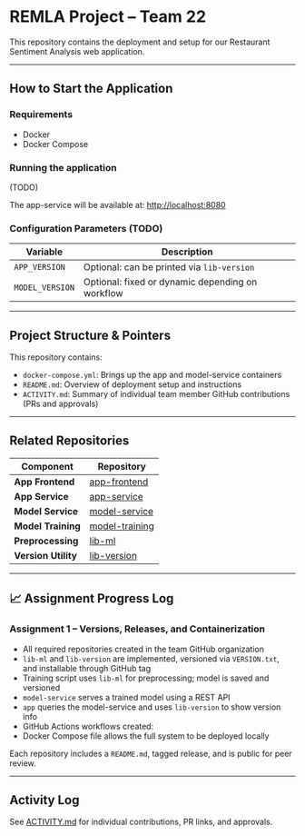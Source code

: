 # REMLA Project – Team 22

This repository contains the deployment and setup for our Restaurant Sentiment Analysis web application.

---

##  How to Start the Application

### Requirements
- Docker
- Docker Compose

### Running the application

(TODO)

The app-service will be available at: [http://localhost:8080](http://localhost:8080)

### Configuration Parameters (TODO)

| Variable             | Description                                          |
|----------------------|------------------------------------------------------|
| `APP_VERSION`        | Optional: can be printed via `lib-version`          |
| `MODEL_VERSION`      | Optional: fixed or dynamic depending on workflow     |

---

##  Project Structure & Pointers

This repository contains:

- `docker-compose.yml`: Brings up the app and model-service containers
- `README.md`: Overview of deployment setup and instructions
- `ACTIVITY.md`: Summary of individual team member GitHub contributions (PRs and approvals)

---

##  Related Repositories

| Component          | Repository                                                             |
|--------------------|------------------------------------------------------------------------|
| **App Frontend**            | [app-frontend](https://github.com/remla25-team22/app-frontend)                          |
| **App Service**            | [app-service](https://github.com/remla25-team22/app-service)                          |
| **Model Service**  | [model-service](https://github.com/remla25-team22/model-service)      |
| **Model Training** | [model-training](https://github.com/remla25-team22/model-training)    |
| **Preprocessing**  | [lib-ml](https://github.com/remla25-team22/lib-ml)                    |
| **Version Utility**| [lib-version](https://github.com/remla25-team22/lib-version)          |

---

## 📈 Assignment Progress Log

###  Assignment 1 – Versions, Releases, and Containerization

- All required repositories created in the team GitHub organization
- `lib-ml` and `lib-version` are implemented, versioned via `VERSION.txt`, and installable through GitHub tag
- Training script uses `lib-ml` for preprocessing; model is saved and versioned
- `model-service` serves a trained model using a REST API
- `app` queries the model-service and uses `lib-version` to show version info
- GitHub Actions workflows created:
- Docker Compose file allows the full system to be deployed locally

Each repository includes a `README.md`, tagged release, and is public for peer review.

---


##  Activity Log

See [ACTIVITY.md](./ACTIVITY.md) for individual contributions, PR links, and approvals.
